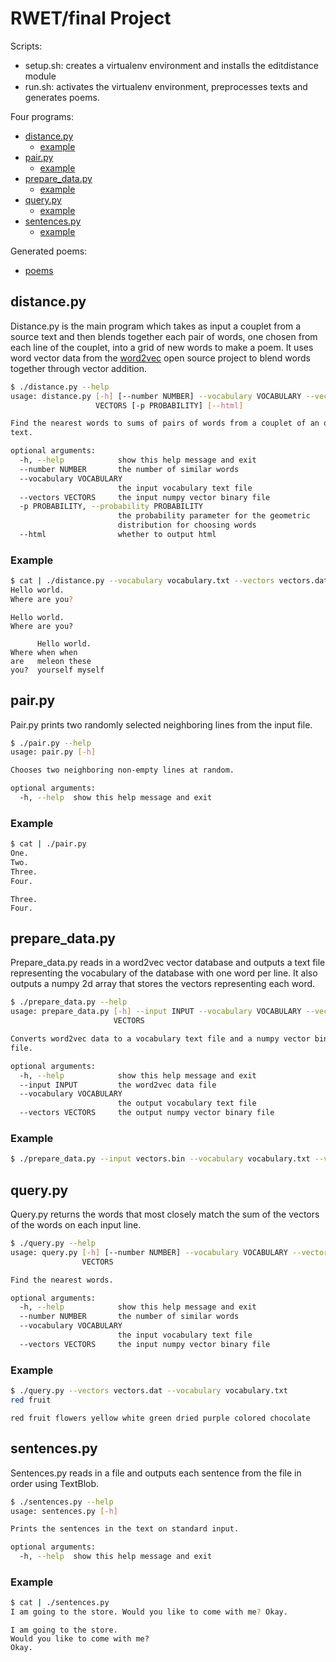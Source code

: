 # RWET/final Project

Scripts:
* setup.sh: creates a virtualenv environment and installs the editdistance module
* run.sh: activates the virtualenv environment, preprocesses texts and generates poems.

Four programs:
* [distance.py](https://github.com/robertsdionne/rwet/tree/master/final#distancepy)
    * [example](https://github.com/robertsdionne/rwet/tree/master/final#example)
* [pair.py](https://github.com/robertsdionne/rwet/tree/master/final#pairpy)
    * [example](https://github.com/robertsdionne/rwet/tree/master/final#example-1)
* [prepare_data.py](https://github.com/robertsdionne/rwet/tree/master/final#prepare_datapy)
    * [example](https://github.com/robertsdionne/rwet/tree/master/final#example-2)
* [query.py](https://github.com/robertsdionne/rwet/tree/master/final#querypy)
    * [example](https://github.com/robertsdionne/rwet/tree/master/final#example-3)
* [sentences.py](https://github.com/robertsdionne/rwet/tree/master/final#sentencespy)
    * [example](https://github.com/robertsdionne/rwet/tree/master/final#example-4)

Generated poems:
* [poems](http://robertsdionne.github.io/rwet/final/)

## distance.py

Distance.py is the main program which takes as input a couplet from a source text and then blends
together each pair of words, one chosen from each line of the couplet, into a grid of new words to
make a poem. It uses word vector data from the [word2vec](https://code.google.com/p/word2vec/)
open source project to blend words together through vector addition.

```bash
$ ./distance.py --help
usage: distance.py [-h] [--number NUMBER] --vocabulary VOCABULARY --vectors
                   VECTORS [-p PROBABILITY] [--html]

Find the nearest words to sums of pairs of words from a couplet of an original
text.

optional arguments:
  -h, --help            show this help message and exit
  --number NUMBER       the number of similar words
  --vocabulary VOCABULARY
                        the input vocabulary text file
  --vectors VECTORS     the input numpy vector binary file
  -p PROBABILITY, --probability PROBABILITY
                        the probability parameter for the geometric
                        distribution for choosing words
  --html                whether to output html
```

### Example

```bash
$ cat | ./distance.py --vocabulary vocabulary.txt --vectors vectors.dat
Hello world.
Where are you?
```
```
Hello world.
Where are you?

      Hello world.
Where when when
are   meleon these
you?  yourself myself
```

## pair.py

Pair.py prints two randomly selected neighboring lines from the input file.

```bash
$ ./pair.py --help
usage: pair.py [-h]

Chooses two neighboring non-empty lines at random.

optional arguments:
  -h, --help  show this help message and exit
```

### Example

```bash
$ cat | ./pair.py 
One.
Two.
Three.
Four.
```
```
Three.
Four.
```

## prepare_data.py

Prepare_data.py reads in a word2vec vector database and outputs a text file representing the
vocabulary of the database with one word per line. It also outputs a numpy 2d array that stores the
vectors representing each word.

```bash
$ ./prepare_data.py --help
usage: prepare_data.py [-h] --input INPUT --vocabulary VOCABULARY --vectors
                       VECTORS

Converts word2vec data to a vocabulary text file and a numpy vector binary
file.

optional arguments:
  -h, --help            show this help message and exit
  --input INPUT         the word2vec data file
  --vocabulary VOCABULARY
                        the output vocabulary text file
  --vectors VECTORS     the output numpy vector binary file
```

### Example

```bash
$ ./prepare_data.py --input vectors.bin --vocabulary vocabulary.txt --vectors vectors.dat
```

## query.py

Query.py returns the words that most closely match the sum of the vectors of the words on each
input line.

```bash
$ ./query.py --help
usage: query.py [-h] [--number NUMBER] --vocabulary VOCABULARY --vectors
                VECTORS

Find the nearest words.

optional arguments:
  -h, --help            show this help message and exit
  --number NUMBER       the number of similar words
  --vocabulary VOCABULARY
                        the input vocabulary text file
  --vectors VECTORS     the input numpy vector binary file
```

### Example

```bash
$ ./query.py --vectors vectors.dat --vocabulary vocabulary.txt
red fruit
```
```
red fruit flowers yellow white green dried purple colored chocolate
```

## sentences.py

Sentences.py reads in a file and outputs each sentence from the file in order using TextBlob.

```bash
$ ./sentences.py --help
usage: sentences.py [-h]

Prints the sentences in the text on standard input.

optional arguments:
  -h, --help  show this help message and exit
```

### Example

```bash
$ cat | ./sentences.py
I am going to the store. Would you like to come with me? Okay.
```
```
I am going to the store.
Would you like to come with me?
Okay.
```
